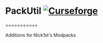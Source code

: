 
# PackUtil [![Curseforge](http://cf.way2muchnoise.eu/full_packutil_downloads.svg)](https://www.curseforge.com/minecraft/mc-mods/packutil)
===========

Additions for Nick1st's Modpacks
